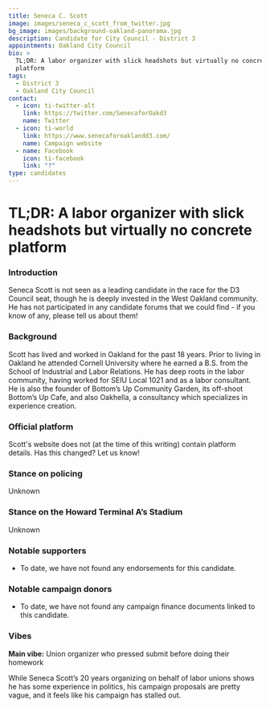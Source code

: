 ```yaml
---
title: Seneca C. Scott
image: images/seneca_c_scott_from_twitter.jpg
bg_image: images/background-oakland-panorama.jpg
description: Candidate for City Council - District 3
appointments: Oakland City Council
bio: >
  TL;DR: A labor organizer with slick headshots but virtually no concrete
  platform
tags:
  - District 3
  - Oakland City Council
contact:
  - icon: ti-twitter-alt
    link: https://twitter.com/SenecaforOakd3
    name: Twitter
  - icon: ti-world
    link: https://www.senecaforoaklandd3.com/
    name: Campaign website
  - name: Facebook
    icon: ti-facebook
    link: "?"
type: candidates
---
```

# TL;DR: A labor organizer with slick headshots but virtually no concrete platform

### Introduction

Seneca Scott is not seen as a leading candidate in the race for the D3 Council seat, though he is deeply invested in the West Oakland community. He has not participated in any candidate forums that we could find - if you know of any, please tell us about them!

### Background

Scott has lived and worked in Oakland for the past 18 years. Prior to living in Oakland he attended Cornell University where he earned a B.S. from the School of Industrial and Labor Relations. He has deep roots in the labor community, having worked for SEIU Local 1021 and as a labor consultant. He is also the founder of Bottom’s Up Community Garden, its off-shoot Bottom’s Up Cafe, and also Oakhella, a consultancy which specializes in experience creation.

### Official platform

Scott's website does not (at the time of this writing) contain platform details. Has this changed? Let us know!

### Stance on policing

Unknown

### Stance on the Howard Terminal A’s Stadium

Unknown

### Notable supporters

* To date, we have not found any endorsements for this candidate.

### Notable campaign donors

* To date, we have not found any campaign finance documents linked to this candidate.

### Vibes

**Main vibe:** Union organizer who pressed submit before doing their homework

While Seneca Scott’s 20 years organizing on behalf of labor unions shows he has some experience in politics, his campaign proposals are pretty vague, and it feels like his campaign has stalled out.